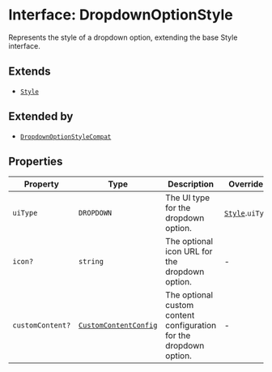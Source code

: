# Interface: DropdownOptionStyle

Represents the style of a dropdown option, extending the base Style interface.

## Extends

- [`Style`](../../export-config-types/interfaces/style.md)

## Extended by

- [`DropdownOptionStyleCompat`](../../export-config-types/interfaces/dropdown-option-style-compat.md)

## Properties

| Property | Type | Description | Overrides |
| ------ | ------ | ------ | ------ |
| `uiType` | `DROPDOWN` | The UI type for the dropdown option. | [`Style`](../../export-config-types/interfaces/style.md).`uiType` |
| `icon?` | `string` | The optional icon URL for the dropdown option. | - |
| `customContent?` | [`CustomContentConfig`](../../export-config-types/interfaces/custom-content-config.md) | The optional custom content configuration for the dropdown option. | - |
